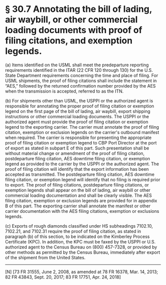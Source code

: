 # § 30.7   Annotating the bill of lading, air waybill, or other commercial loading documents with proof of filing citations, and exemption legends.

(a) Items identified on the USML shall meet the predeparture reporting requirements identified in the ITAR (22 CFR 120 through 130) for the U.S. State Department requirements concerning the time and place of filing. For USML shipments, the proof of filing citations shall include the statement in “AES,” followed by the returned confirmation number provided by the AES when the transmission is accepted, referred to as the ITN.


(b) For shipments other than USML, the USPPI or the authorized agent is responsible for annotating the proper proof of filing citation or exemption legend on the first page of the bill of lading, air waybill, export shipping instructions or other commercial loading documents. The USPPI or the authorized agent must provide the proof of filing citation or exemption legend to the exporting carrier. The carrier must annotate the proof of filing citation, exemption or exclusion legends on the carrier's outbound manifest when required. The carrier is responsible for presenting the appropriate proof of filing citation or exemption legend to CBP Port Director at the port of export as stated in subpart E of this part. Such presentation shall be without material change or amendment of the proof of filing citation, postdeparture filing citation, AES downtime filing citation, or exemption legend as provided to the carrier by the USPPI or the authorized agent. The proof of filing citation will identify that the export information has been accepted as transmitted. The postdeparture filing citation, AES downtime filing citation, or exemption legend will identify that no filing is required prior to export. The proof of filing citations, postdeparture filing citations, or exemption legends shall appear on the bill of lading, air waybill or other commercial loading documentation and shall be clearly visible. The AES filing citation, exemption or exclusion legends are provided for in appendix B of this part. The exporting carrier shall annotate the manifest or other carrier documentation with the AES filing citations, exemption or exclusions legends.


(c) Exports of rough diamonds classified under HS subheadings 7102.10, 7102.21, and 7102.31 require the proof of filing citation, as stated in paragraph (b) of this section, to be indicated on the Kimberley Process Certificate (KPC). In addition, the KPC must be faxed by the USPPI or U.S. authorized agent to the Census Bureau on (800) 457-7328, or provided by other methods as permitted by the Census Bureau, immediately after export of the shipment from the United States.



---

[N] [73 FR 31555, June 2, 2008, as amended at 78 FR 16378, Mar. 14, 2013; 82 FR 43843, Sept. 20, 2017; 83 FR 17751, Apr. 24, 2018]





